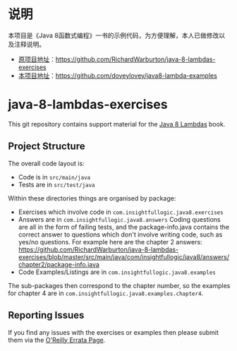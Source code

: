 说明
===========================================================================
本项目是《Java 8函数式编程》一书的示例代码，为方便理解，本人已做修改以及注释说明。
* [原项目地址](https://github.com/RichardWarburton/java-8-lambdas-exercises)：https://github.com/RichardWarburton/java-8-lambdas-exercises
* [本项目地址](https://github.com/doveylovey/java8-lambda-examples)：https://github.com/doveylovey/java8-lambda-examples

java-8-lambdas-exercises
========================

This git repository contains support material for the [Java 8 Lambdas](http://tinyurl.com/java8lambdas) book.

Project Structure
-----------------

The overall code layout is:

* Code is in `src/main/java`
* Tests are in `src/test/java`

Within these directories things are organised by package:

* Exercises which involve code in `com.insightfullogic.java8.exercises`
* Answers are in `com.insightfullogic.java8.answers` Coding questions are all in the form of failing tests, and the package-info.java
contains the correct answer to questions which don't involve writing code, such as yes/no questions. For example here are the chapter 2 answers:
https://github.com/RichardWarburton/java-8-lambdas-exercises/blob/master/src/main/java/com/insightfullogic/java8/answers/chapter2/package-info.java
* Code Examples/Listings are in `com.insightfullogic.java8.examples`

The sub-packages then correspond to the chapter number, so the examples for chapter 4 are in
 `com.insightfullogic.java8.examples.chapter4`.

Reporting Issues
----------------

If you find any issues with the exercises or examples then please submit them via the
[O'Reilly Errata Page](http://www.oreilly.com/catalog/errata.csp?isbn=0636920030713).
